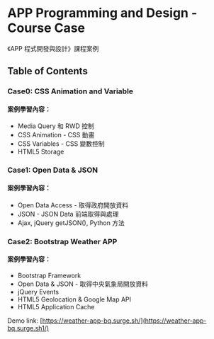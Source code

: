 ﻿# APP Programming and Design - Course Case
《APP 程式開發與設計》課程案例
## Table of Contents
### Case0: CSS Animation and Variable
#### 案例學習內容：
* Media Query 和 RWD 控制
* CSS Animation - CSS 動畫
* CSS Variables - CSS 變數控制
* HTML5 Storage

### Case1: Open Data & JSON
#### 案例學習內容：
* Open Data Access - 取得政府開放資料
* JSON - JSON Data 前端取得與處理
* Ajax, jQuery getJSON(), Python 方法

### Case2: Bootstrap Weather APP
#### 案例學習內容：
* Bootstrap Framework
* Open Data & JSON - 取得中央氣象局開放資料
* jQuery Events
* HTML5 Geolocation & Google Map API
* HTML5 Application Cache

Demo link: [https://weather-app-bq.surge.sh/](https://weather-app-bq.surge.sh1/)